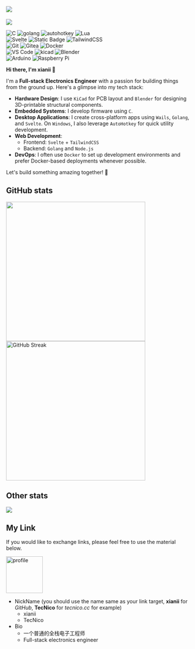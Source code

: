 
<h1 align="left">
    <img align="center" src="https://capsule-render.vercel.app/api?type=soft&color=0:ad9fff,100:fbc7d4&text=🛹I%27m%20xianii&fontColor=eeeeee&fontAlign=23&fontAlignY=54&fontSize=60&animation=fadeIn&height=120"/>
</h1>

<p align="left" class="py-4">
    <img src="https://komarev.com/ghpvc/?username=Nigh&color=ad9fff&style=for-the-badge&abbreviated=true&label=VIEWS"/>
</p>

<div class="flex flex-col pb-4" align="left">
<div class="flex">
<img alt="C" src="https://img.shields.io/badge/c-00599C.svg?style=for-the-badge&logo=c&logoColor=white">
<img alt="golang" src="https://img.shields.io/badge/golang-00ADD8?style=for-the-badge&logo=go&logoColor=white">
<img alt="autohotkey" src="https://img.shields.io/badge/autohotkey-334455?style=for-the-badge&logo=autohotkey">
<img alt="Lua" src="https://img.shields.io/badge/lua-2C2D72.svg?style=for-the-badge&logo=lua&logoColor=white">
</div>
<div class="flex">
<img alt="Svelte" src="https://img.shields.io/badge/svelte-f1413d.svg?style=for-the-badge&logo=svelte&logoColor=white">
<img alt="Static Badge" src="https://img.shields.io/badge/astro-BC52EE?style=for-the-badge&logo=astro&logoColor=white">
<img alt="TailwindCSS" src="https://img.shields.io/badge/tailwindcss-38B2AC.svg?style=for-the-badge&logo=tailwind-css&logoColor=white">
</div>
<div class="flex">
<img alt="Git" src="https://img.shields.io/badge/git-F05033.svg?style=for-the-badge&logo=git&logoColor=white">
<img alt="Gitea" src="https://img.shields.io/badge/Gitea-34495E?style=for-the-badge&logo=gitea&logoColor=5D9425">
<img alt="Docker" src="https://img.shields.io/badge/docker-0db7ed.svg?style=for-the-badge&logo=docker&logoColor=white">
</div>
<div class="flex">
<img alt="VS Code" src="https://img.shields.io/badge/VS%20Code-0078d7.svg?style=for-the-badge&logo=visual-studio-code&logoColor=white">
<img alt="kicad" src="https://img.shields.io/badge/kicad-314CB0.svg?style=for-the-badge&logo=kicad&logoColor=white">
<img alt="Blender" src="https://img.shields.io/badge/blender-F5792A.svg?style=for-the-badge&logo=blender&logoColor=white">
</div>
<div class="flex">
<img alt="Arduino" src="https://img.shields.io/badge/Arduino-00979D?style=for-the-badge&logo=Arduino&logoColor=white">
<img alt="Raspberry Pi" src="https://img.shields.io/badge/RaspberryPi-C51A4A?style=for-the-badge&logo=Raspberry-Pi">
</div>
</div>

**Hi there, I'm xianii 👋**

I'm a **Full-stack Electronics Engineer** with a passion for building things from the ground up. Here's a glimpse into my tech stack:

- **Hardware Design**: I use `KiCad` for PCB layout and `Blender` for designing 3D-printable structural components.
- **Embedded Systems**: I develop firmware using `C`.
- **Desktop Applications**: I create cross-platform apps using `Wails`, `Golang`, and `Svelte`. On `Windows`, I also leverage `AutoHotkey` for quick utility development.
- **Web Development**:
  - Frontend: `Svelte` + `TailwindCSS`
  - Backend: `Golang` and `Node.js`
- **DevOps**: I often use `Docker` to set up development environments and prefer Docker-based deployments whenever possible.

Let's build something amazing together! 🚀

## GitHub stats

<div class="flex h-max" align="left">
<picture class="">
  <source
    srcset="https://github-readme-stats.vercel.app/api?username=nigh&disable_animations=true&show_icons=true&rank_icon=percentile&count_private=true&theme=dracula"
    media="(prefers-color-scheme: dark)"
  />
  <source
    srcset="https://github-readme-stats.vercel.app/api?username=nigh&disable_animations=true&show_icons=true&rank_icon=percentile&count_private=true&theme=buefy"
    media="(prefers-color-scheme: light), (prefers-color-scheme: no-preference)"
  />
  <img width="380" src="https://github-readme-stats.vercel.app/api?username=nigh&disable_animations=true&show_icons=true&rank_icon=percentile&count_private=true&theme=dracula"/>
</picture>
<picture class="">
  <source
    srcset="https://streak-stats.demolab.com?user=Nigh&theme=dracula&date_format=%5BY.%5Dn.j&mode=weekly"
    media="(prefers-color-scheme: dark)"
  />
  <source
    srcset="https://streak-stats.demolab.com?user=Nigh&theme=dracula&date_format=%5BY.%5Dn.j&mode=weekly"
    media="(prefers-color-scheme: light), (prefers-color-scheme: no-preference)"
  />
  <img width="380" src="https://streak-stats.demolab.com?user=Nigh&theme=dracula&date_format=%5BY.%5Dn.j&mode=weekly" alt="GitHub Streak" />
</picture>
</div>

## Other stats

<picture>
  <source
    srcset="https://osusig.lolico.moe/sig.php?colour=hexff66aa&uname=dracula004&countryrank&removeavmargin&flagstroke&xpbar&xpbarhex"
    media="(prefers-color-scheme: dark)"
  />
  <source
    srcset="https://osusig.lolico.moe/sig.php?colour=hex000000&uname=dracula004&countryrank&removeavmargin&flagstroke&xpbar&xpbarhex"
    media="(prefers-color-scheme: light), (prefers-color-scheme: no-preference)"
  />
  <img src="https://osusig.lolico.moe/sig.php?colour=hexff66aa&uname=dracula004&countryrank&removeavmargin&flagstroke&xpbar&xpbarhex"/>
</picture>

<a rel="me" href="https://mastodon.cloud/@nigh"> </a>

## My Link
If you would like to exchange links, please feel free to use the material below.

<img width="100" src="https://github.com/user-attachments/assets/1b605253-4dad-4410-b59b-766bff64628b" alt="profile" />

- NickName (you should use the name same as your link target, **xianii** for *GitHub*, **TecNico** for *tecnico.cc* for example)
    - xianii
    - TecNico
- Bio
    - 一个普通的全栈电子工程师
    - Full-stack electronics engineer
